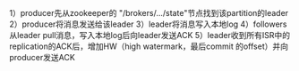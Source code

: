 1）producer先从zookeeper的 "/brokers/.../state"节点找到该partition的leader
2）producer将消息发送给该leader
3）leader将消息写入本地log
4）followers从leader pull消息，写入本地log后向leader发送ACK
5）leader收到所有ISR中的replication的ACK后，增加HW（high watermark，最后commit 的offset）并向producer发送ACK
